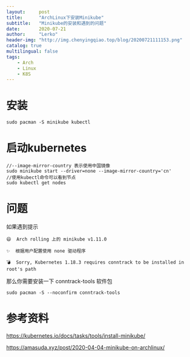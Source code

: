 ```yaml
---
layout:     post
title:      "ArchLinux下安装Minikube"
subtitle:   "Minikube的安装和遇到的问题"
date:       2020-07-21
author:     "Lerko"
header-img: "http://img.chenyingqiao.top/blog/20200721111153.png"
catalog: true
multilingual: false
tags:
    - Arch
    - Linux
    - K8S
---
```



# 安装

```sheel
sudo pacman -S minikube kubectl
```

# 启动kubernetes

```shell
//--image-mirror-country 表示使用中国镜像
sudo minikube start --driver=none --image-mirror-country='cn'
//使用kubectl命令可以看到节点
sudo kubectl get nodes
```

# 问题

如果遇到提示

    😄  Arch rolling 上的 minikube v1.11.0

    ✨  根据用户配置使用 none 驱动程序

    💣  Sorry, Kubernetes 1.18.3 requires conntrack to be installed in root's path

那么你需要安装一下 conntrack-tools 软件包

```shell
sudo pacman -S --noconfirm conntrack-tools
```


# 参考资料

https://kubernetes.io/docs/tasks/tools/install-minikube/

https://amasuda.xyz/post/2020-04-04-minikube-on-archlinux/
